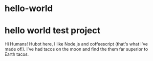 # hello-world
hello world test project
===============================

Hi Humans!
Hubot here, I like Node.js and coffeescript (that's what I've made of!).
I've had tacos on the moon and find the them far superior to Earth tacos.
